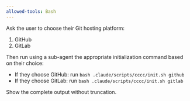 ```yaml
---
allowed-tools: Bash
---
```


Ask the user to choose their Git hosting platform:
1. GitHub
2. GitLab

Then run using a sub-agent the appropriate initialization command based on their choice:
- If they choose GitHub: run `bash .claude/scripts/cccc/init.sh github`
- If they choose GitLab: run `bash .claude/scripts/cccc/init.sh gitlab`

Show the complete output without truncation.
